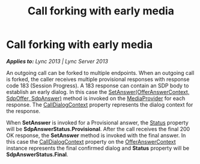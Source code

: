 ﻿---
title: Call forking with early media
TOCTitle: Call forking with early media
ms:assetid: 1a0386ac-1bd1-4003-9222-d9e14251957b
ms:mtpsurl: https://msdn.microsoft.com/en-us/library/Dn466104(v=office.15)
ms:contentKeyID: 57103339
ms.date: 07/25/2014
mtps_version: v=office.15
---

# Call forking with early media


_**Applies to:** Lync 2013 | Lync Server 2013_

An outgoing call can be forked to multiple endpoints. When an outgoing call is forked, the caller receives multiple provisional responses with response code 183 (Session Progress). A 183 response can contain an SDP body to establish an early dialog. In this case the [SetAnswer(OfferAnswerContext, SdpOffer, SdpAnswer)](https://msdn.microsoft.com/en-us/library/hh382509\(v=office.15\)) method is invoked on the [MediaProvider](https://msdn.microsoft.com/en-us/library/hh383767\(v=office.15\)) for each response. The [CallDialogContext](https://msdn.microsoft.com/en-us/library/hh383382\(v=office.15\)) property represents the dialog context for the response.

When **SetAnswer** is invoked for a Provisional answer, the [Status](https://msdn.microsoft.com/en-us/library/hh382499\(v=office.15\)) property will be **SdpAnswerStatus.Provisional**. After the call receives the final 200 OK response, the **SetAnswer** method is invoked with the final answer. In this case the [CallDialogContext](https://msdn.microsoft.com/en-us/library/hh383382\(v=office.15\)) property on the [OfferAnswerContext](https://msdn.microsoft.com/en-us/library/hh382841\(v=office.15\)) instance represents the final confirmed dialog and **Status** property will be **SdpAnswerStatus.Final**.

